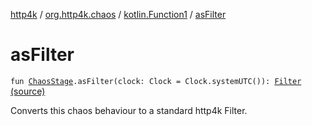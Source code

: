 [http4k](../../index.md) / [org.http4k.chaos](../index.md) / [kotlin.Function1](index.md) / [asFilter](./as-filter.md)

# asFilter

`fun `[`ChaosStage`](../-chaos-stage.md)`.asFilter(clock: Clock = Clock.systemUTC()): `[`Filter`](../../org.http4k.core/-filter/index.md) [(source)](https://github.com/http4k/http4k/blob/master/http4k-testing-chaos/src/main/kotlin/org/http4k/chaos/ChaosStages.kt#L48)

Converts this chaos behaviour to a standard http4k Filter.

